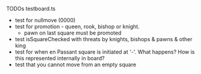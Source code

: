 TODOs
testboard.ts
  - test for nullmove (0000)
  - test for promotion - queen, rook, bishop or knight.
    - pawn on last square must be promoted
  - test isSquareChecked with threats by knights, bishops & pawns & other king
  - test for when en Passant square is initiated at '-'. What happens? How is this represented internally in board?
  - test that you cannot move from an empty square 